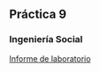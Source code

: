 ## Práctica 9
### Ingeniería Social

[Informe de laboratorio](https://diego532.github.io/seguridad_informatica/practica_9/Practica9_Grupo14.pdf)
